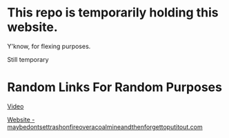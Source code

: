# This repo is temporarily holding this website.
Y'know, for flexing purposes.


Still temporary

# Random Links For Random Purposes

[Video](https://www.youtube.com/watch?v=Bb60YUkEtwk)

[Website - maybedontsettrashonfireoveracoalmineandthenforgettoputitout.com](https://maybedontsettrashonfireoveracoalmineandthenforgettoputitout.com)
